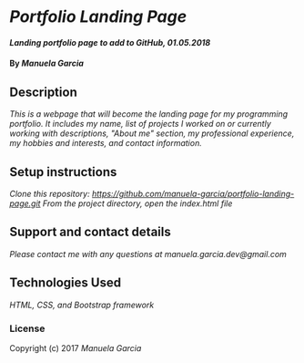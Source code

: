 # _Portfolio Landing Page_

#### _Landing portfolio page to add to GitHub, 01.05.2018_

#### By _Manuela Garcia_

## Description

_This is a webpage that will become the landing page for my programming portfolio. It includes my name, list of projects I worked on or currently working with descriptions, "About me" section, my professional experience, my hobbies and interests, and contact information._

## Setup instructions

_Clone this repository: https://github.com/manuela-garcia/portfolio-landing-page.git_
_From the project directory, open the index.html file_

## Support and contact details

_Please contact me with any questions at manuela.garcia.dev@gmail.com_

## Technologies Used

_HTML, CSS, and Bootstrap framework_

### License

Copyright (c) 2017 _Manuela Garcia_
